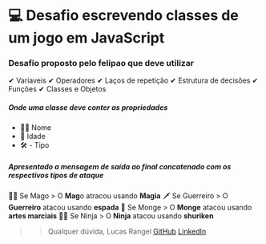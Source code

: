 # 💻 Desafio escrevendo classes de um jogo em JavaScript

### Desafio proposto pelo felipao que deve utilizar

✔ Variaveis 
✔ Operadores
✔ Laços de repetição
✔ Estrutura de decisões 
✔ Funções 
✔ Classes e Objetos

##### Onde uma classe deve conter as propriedades

- 🧙‍♂️ Nome
- 📆  Idade
- 🛠 - Tipo

##### Apresentado a mensagem de saída ao final concatenado com os respectivos tipos de ataque

 🧙‍♂️ Se Mago > O **Mag**o atracou usando **Magia**
 🗡  Se Guerreiro > O **Guerreiro** atacou usando **espada**
 🧾  Se Monge > O **Monge** atacou usando **artes marciais**
 🐱‍👤 Se Ninja > O **Ninja** atacou usando **shuriken**
 
 
>> Qualquer dúvida, Lucas Rangel
[GitHub](https://github.com/lucasrangelps)
[LinkedIn](https://www.linkedin.com/in/lucas-rangel-270109176/)


